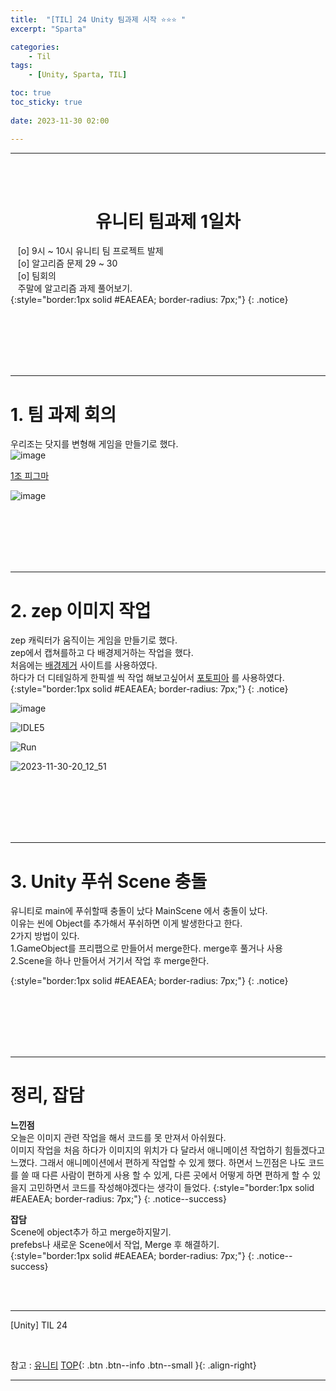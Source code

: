 ```yaml
---
title:  "[TIL] 24 Unity 팀과제 시작 ⭐⭐⭐ "
excerpt: "Sparta"

categories:
    - Til
tags:
    - [Unity, Sparta, TIL]

toc: true
toc_sticky: true
 
date: 2023-11-30 02:00

---
```

- - -


<BR><BR>



<center><H1>  유니티 팀과제 1일차 </H1></center>

&nbsp;&nbsp; [o] 9시 ~ 10시 유니티 팀 프로젝트 발제  
&nbsp;&nbsp; [o] 알고리즘 문제   29 ~ 30    
&nbsp;&nbsp; [o] 팀회의   
&nbsp;&nbsp; 주말에 알고리즘 과제 풀어보기.  
{:style="border:1px solid #EAEAEA; border-radius: 7px;"}
{: .notice}  

<br><br><br><br><br>
- - - 

# 1. 팀 과제 회의

우리조는 닷지를 변형해 게임을 만들기로 했다.  
![image](https://github.com/levell1/levell1.github.io/assets/96651722/c153818d-5247-4d58-82be-99077a610c0f)  

[1조 피그마](https://www.figma.com/file/TglXRlMkYd6kTjCM5iEtsY/1%EC%A1%B0-%EC%9D%BC%EB%8B%A8-%EB%B0%95%EC%A1%B0?type=whiteboard&node-id=0-1&t=hOCSGOG2cI5TUGXc-0)  

![image](https://github.com/levell1/levell1.github.io/assets/96651722/b8119340-5498-4777-8410-34850a5a1198)  

<br><br><br><br><br>
- - - 

# 2. zep 이미지 작업
zep 캐릭터가 움직이는 게임을 만들기로 했다.  
zep에서 캡쳐를하고 다 배경제거하는 작업을 했다.  
처음에는 [배경제거](https://www.remove.bg/ko/upload) 사이트를 사용하였다.  
하다가 더 디테일하게 한픽셀 씩 작업 해보고싶어서 [포토피아](https://www.photopea.com/) 를 사용하였다.  
{:style="border:1px solid #EAEAEA; border-radius: 7px;"}
{: .notice}  

![image](https://github.com/levell1/levell1.github.io/assets/96651722/852a4d2c-23ac-4d06-964f-4d22a5996af6)

![IDLE5](https://github.com/levell1/levell1.github.io/assets/96651722/15ed44ff-e150-4f03-8476-20aa514a3864)  

![Run](https://github.com/levell1/levell1.github.io/assets/96651722/03cb7c38-8b3e-402d-b4f7-b31c42f403f3)  
 
![2023-11-30-20_12_51](https://github.com/levell1/levell1.github.io/assets/96651722/2919e436-64e8-41b1-b689-6585ab697352)  


<br><br><br><br><br>
- - - 

# 3. Unity 푸쉬 Scene 충돌
유니티로 main에 푸쉬할때 충돌이 났다 MainScene 에서 충돌이 났다.  
이유는 씬에 Object를 추가해서 푸쉬하면 이게 발생한다고 한다.  
2가지 방법이 있다.  
1.GameObject를 프리팹으로 만들어서 merge한다. merge후 풀거나 사용  
2.Scene을 하나 만들어서 거기서 작업 후 merge한다.  

{:style="border:1px solid #EAEAEA; border-radius: 7px;"}
{: .notice}  



<br><br><br><br><br>
- - - 

# 정리, 잡담

**느낀점**  
오늘은 이미지 관련 작업을 해서 코드를 못 만져서 아쉬웠다.  
이미지 작업을 처음 하다가 이미지의 위치가 다 달라서 애니메이션 작업하기 힘들겠다고 느꼈다. 그래서 애니메이션에서 편하게 작업할 수 있게 했다.
하면서 느낀점은 나도 코드를 쓸 때 다른 사람이 편하게 사용 할 수 있게, 다른 곳에서 어떻게 하면 편하게 할 수 있을지 고민하면서 코드를 작성해야겠다는 생각이 들었다.
{:style="border:1px solid #EAEAEA; border-radius: 7px;"}
{: .notice--success}


**잡담**  
Scene에 object추가 하고 merge하지말기.  
prefebs나 새로운 Scene에서 작업, Merge 후 해결하기.  
{:style="border:1px solid #EAEAEA; border-radius: 7px;"}
{: .notice--success}


<br><br>
- - - 

[Unity] TIL 24

<br>

참고 : [유니티](https://docs.unity3d.com/kr/)
[TOP](#){: .btn .btn--info .btn--small }{: .align-right}
<br>
- - -

